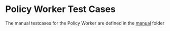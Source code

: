 # Policy Worker Test Cases

The manual testcases for the Policy Worker are defined in the [manual](manual) folder

